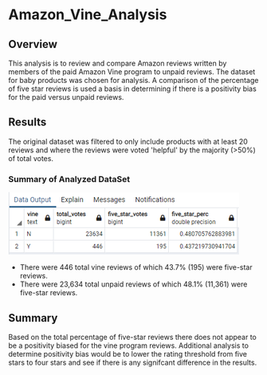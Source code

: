 # Amazon_Vine_Analysis

## Overview

This analysis is to review and compare Amazon reviews written by members of the paid Amazon Vine program to unpaid reviews.  The dataset for baby products was chosen for analysis.  A comparison of the percentage of five star reviews is used a basis in determining if there is a positivity bias for the paid versus unpaid reviews.   

## Results

The original dataset was filtered to only include products with at least 20 reviews and where the reviews were voted 'helpful' by the majority (>50%) of total votes.  

### Summary of Analyzed DataSet

![Summary_Table](five_star_vote_analysis.png)

- There were 446 total vine reviews of which 43.7% (195) were five-star reviews.
- There were 23,634 total unpaid reviews of which 48.1% (11,361) were five-star reviews.

## Summary

Based on the total percentage of five-star reviews there does not appear to be a positivity biased for the vine program reviews.   Additional analysis to determine positivity bias would be to lower the rating threshold from five stars to four stars and see if there is any signifcant difference in the results.  
